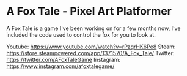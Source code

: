 # A Fox Tale - Pixel Art Platformer

A Fox Tale is a game I've been working on for a few months now, I've included the code used to control the fox for you to look at.

Youtube: https://www.youtube.com/watch?v=rPzqrHK6Pe8
Steam: https://store.steampowered.com/app/1371570/A_Fox_Tale/
Twitter: https://twitter.com/AFoxTaleGame
Instagram: https://www.instagram.com/afoxtalegame/


